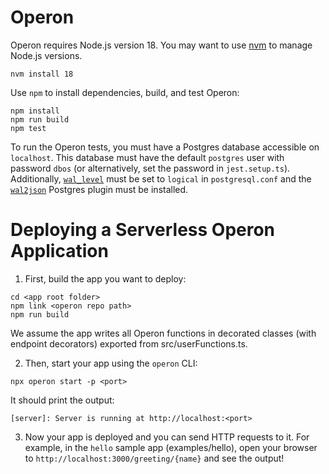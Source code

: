 # Operon

 Operon requires Node.js version 18. You may want to use [nvm](https://github.com/nvm-sh/nvm) to manage Node.js versions.
```shell
nvm install 18
```

Use `npm` to install dependencies, build, and test Operon:
```shell
npm install
npm run build
npm test
```

To run the Operon tests, you must have a Postgres database accessible on `localhost`.
This database must have the default `postgres` user with password `dbos` (or alternatively, set the password in `jest.setup.ts`).
Additionally, [`wal_level`](https://www.postgresql.org/docs/current/runtime-config-wal.html) must be set to `logical` in `postgresql.conf` and the [`wal2json`](https://github.com/eulerto/wal2json) Postgres plugin must be installed.

# Deploying a Serverless Operon Application

1.  First, build the app you want to deploy:

```shell
cd <app root folder>
npm link <operon repo path>
npm run build
```

We assume the app writes all Operon functions in decorated classes (with endpoint decorators) exported from src/userFunctions.ts.

2.  Then, start your app using the `operon` CLI:

```shell
npx operon start -p <port>
```

It should print the output:
```shell
[server]: Server is running at http://localhost:<port>
```

3.  Now your app is deployed and you can send HTTP requests to it.
For example, in the `hello` sample app (examples/hello), open your browser to  `http://localhost:3000/greeting/{name}` and see the output!